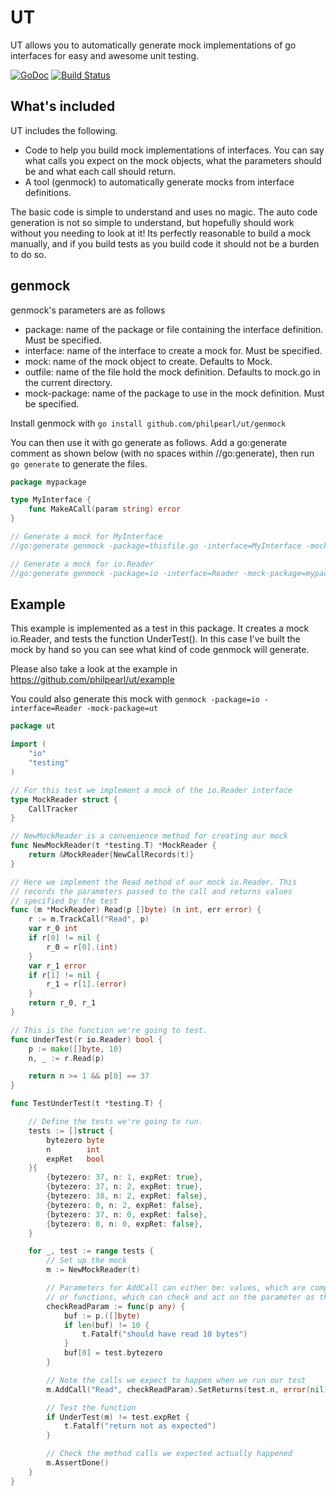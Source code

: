 # UT

UT allows you to automatically generate mock implementations of go interfaces for easy and awesome unit testing.

[![GoDoc](https://godoc.org/github.com/philpearl/ut?status.svg)](https://godoc.org/github.com/philpearl/ut) 
[![Build Status](https://travis-ci.org/philpearl/ut.svg)](https://travis-ci.org/philpearl/ut)

## What's included
UT includes the following.

- Code to help you build mock implementations of interfaces. You can say what calls you expect on the mock objects, what the 
parameters should be and what each call should return.
- A tool (genmock) to automatically generate mocks from interface definitions.

The basic code is simple to understand and uses no magic. The auto code generation is not so simple to understand, but hopefully
should work without you needing to look at it! Its perfectly reasonable to build a mock manually, and if you build tests as you 
build code it should not be a burden to do so.

## genmock

genmock's parameters are as follows

- package: name of the package or file containing the interface definition. Must be specified.
- interface: name of the interface to create a mock for. Must be specified.
- mock: name of the mock object to create. Defaults to Mock<interface>.
- outfile: name of the file hold the mock definition. Defaults to mock<interface>.go in the current directory.
- mock-package: name of the package to use in the mock definition. Must be specified.

Install genmock with `go install github.com/philpearl/ut/genmock`

You can then use it with go generate as follows. Add a go:generate comment as shown below (with no spaces within //go:generate), then run `go generate` to generate the files.

```go
package mypackage

type MyInterface {
	func MakeACall(param string) error
}

// Generate a mock for MyInterface
//go:generate genmock -package=thisfile.go -interface=MyInterface -mock-package=mypackage

// Generate a mock for io.Reader
//go:generate genmock -package=io -interface=Reader -mock-package=mypackage
```

## Example

This example is implemented as a test in this package. It creates a mock io.Reader, and tests the function UnderTest(). In this case I've built the mock by
hand so you can see what kind of code genmock will generate.

Please also take a look at the example in https://github.com/philpearl/ut/example

You could also generate this mock with `genmock -package=io -interface=Reader -mock-package=ut`

```go
package ut

import (
	"io"
	"testing"
)

// For this test we implement a mock of the io.Reader interface
type MockReader struct {
	CallTracker
}

// NewMockReader is a convenience method for creating our mock
func NewMockReader(t *testing.T) *MockReader {
	return &MockReader{NewCallRecords(t)}
}

// Here we implement the Read method of our mock io.Reader. This
// records the parameters passed to the call and returns values
// specified by the test
func (m *MockReader) Read(p []byte) (n int, err error) {
	r := m.TrackCall("Read", p)
	var r_0 int
	if r[0] != nil {
	    r_0 = r[0].(int)
	}
	var r_1 error
	if r[1] != nil {
		r_1 = r[1].(error)
	}
	return r_0, r_1
}

// This is the function we're going to test.
func UnderTest(r io.Reader) bool {
	p := make([]byte, 10)
	n, _ := r.Read(p)

	return n >= 1 && p[0] == 37
}

func TestUnderTest(t *testing.T) {

	// Define the tests we're going to run.
	tests := []struct {
		bytezero byte
		n        int
		expRet   bool
	}{
		{bytezero: 37, n: 1, expRet: true},
		{bytezero: 37, n: 2, expRet: true},
		{bytezero: 38, n: 2, expRet: false},
		{bytezero: 0, n: 2, expRet: false},
		{bytezero: 37, n: 0, expRet: false},
		{bytezero: 0, n: 0, expRet: false},
	}

	for _, test := range tests {
		// Set up the mock
		m := NewMockReader(t)

		// Parameters for AddCall can either be: values, which are compared against the actual parameter;
		// or functions, which can check and act on the parameter as they like
		checkReadParam := func(p any) {
			buf := p.([]byte)
			if len(buf) != 10 {
				t.Fatalf("should have read 10 bytes")
			}
			buf[0] = test.bytezero
		}

		// Note the calls we expect to happen when we run our test
		m.AddCall("Read", checkReadParam).SetReturns(test.n, error(nil))

		// Test the function
		if UnderTest(m) != test.expRet {
			t.Fatalf("return not as expected")
		}

		// Check the method calls we expected actually happened
		m.AssertDone()
	}
}

```
